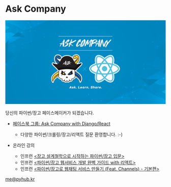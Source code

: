 # Ask Company

![](https://github.com/allieus/allieus/raw/master/assets/profile01.jpg)

당신의 파이썬/장고 페이스메이커가 되겠습니다.

+ [페이스북 그룹: Ask Company with Django/React](https://www.facebook.com/groups/askdjango)
    - 다양한 파이썬/크롤링/장고/리액트 질문 환영합니다. :-)

+ 온라인 강의
    - 인프런 [<장고 설계철학으로 시작하는 파이썬/장고 입문>](https://www.inflearn.com/course/%EC%9E%A5%EA%B3%A0-%EC%84%A4%EA%B3%84%EC%B2%A0%ED%95%99-%EC%9E%85%EB%AC%B8?inst=6a0dda6d)
    - 인프런 [<파이썬/장고 웹서비스 개발 완벽 가이드 with 리액트>](https://www.inflearn.com/course/파이썬-장고-웹서비스?inst=6a0dda6d)
    - 인프런 [<파이썬/장고로 웹채팅 서비스 만들기 (Feat. Channels) - 기본편>](https://www.inflearn.com/course/%ED%8C%8C%EC%9D%B4%EC%8D%AC-%EC%9E%A5%EA%B3%A0-%EC%9B%B9%EC%B1%84%ED%8C%85-%EC%B1%84%EB%84%90%EC%8A%A4-%EA%B8%B0%EB%B3%B8?inst=6a0dda6d)

me@pyhub.kr

